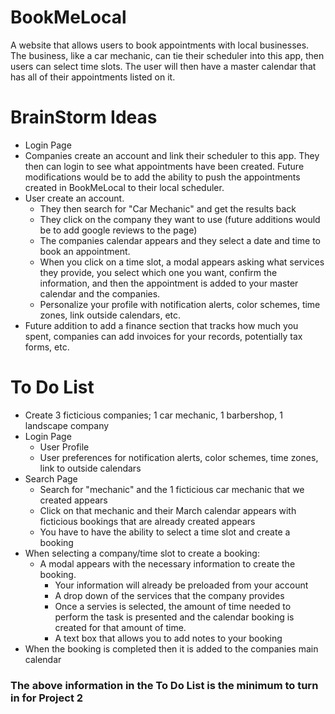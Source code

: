 # BookMeLocal
A website that allows users to book appointments with local businesses. The business, like a car mechanic, can tie their scheduler into this app, then users can select time slots. The user will then have a master calendar that has all of their appointments listed on it.


# BrainStorm Ideas
- Login Page
- Companies create an account and link their scheduler to this app. They then can login to see what appointments have been created. Future modifications would be to add the ability to push the appointments created in BookMeLocal to their local scheduler.
- User create an account.
  - They then search for "Car Mechanic" and get the results back
  - They click on the company they want to use (future additions would be to add google reviews to the page)
  - The companies calendar appears and they select a date and time to book an appointment.
  - When you click on a time slot, a modal appears asking what services they provide, you select which one you want, confirm the information, and then the appointment is added to your master calendar and the companies.
  - Personalize your profile with notification alerts, color schemes, time zones, link outside calendars, etc.
- Future addition to add a finance section that tracks how much you spent, companies can add invoices for your records, potentially tax forms, etc.

# To Do List
- Create 3 ficticious companies; 1 car mechanic, 1 barbershop, 1 landscape company
- Login Page
  - User Profile
  - User preferences for notification alerts, color schemes, time zones, link to outside calendars
- Search Page
  - Search for "mechanic" and the 1 ficticious car mechanic that we created appears
  - Click on that mechanic and their March calendar appears with ficticious bookings that are already created appears
  - You have to have the ability to select a time slot and create a booking
- When selecting a company/time slot to create a booking:
  - A modal appears with the necessary information to create the booking.
    - Your information will already be preloaded from your account
    - A drop down of the services that the company provides
    - Once a servies is selected, the amount of time needed to perform the task is presented and the calendar booking is created for that amount of time.
    - A text box that allows you to add notes to your booking
- When the booking is completed then it is added to the companies main calendar
### The above information in the To Do List is the minimum to turn in for Project 2

